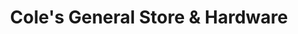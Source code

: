 ---
title: "Cole's General Store & Hardware"
url: /hico/coles-general-store-und-hardware/
shop: Eisenwaren
---